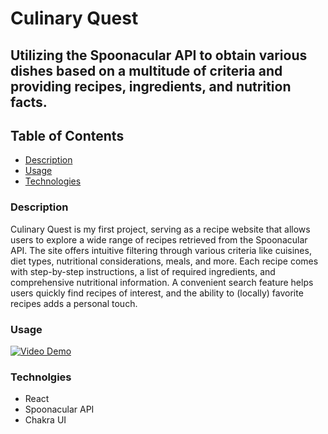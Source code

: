 # Culinary Quest

<!-- Enter the website link here -->

## Utilizing the Spoonacular API to obtain various dishes based on a multitude of criteria and providing recipes, ingredients, and nutrition facts.

## Table of Contents

- [Description](#description)
- [Usage](#usage)
- [Technologies](#technologies)

### Description

Culinary Quest is my first project, serving as a recipe website that allows users to explore a wide range of recipes retrieved from the Spoonacular API. The site offers intuitive filtering through various criteria like cuisines, diet types, nutritional considerations, meals, and more. Each recipe comes with step-by-step instructions, a list of required ingredients, and comprehensive nutritional information. A convenient search feature helps users quickly find recipes of interest, and the ability to (locally) favorite recipes adds a personal touch.

### Usage

[![Video Demo](https://img.youtube.com/vi/pjeq0Pcm_-g/0.jpg)](https://www.youtube.com/watch?v=pjeq0Pcm_-g)

### Technolgies

- React
- Spoonacular API
- Chakra UI
